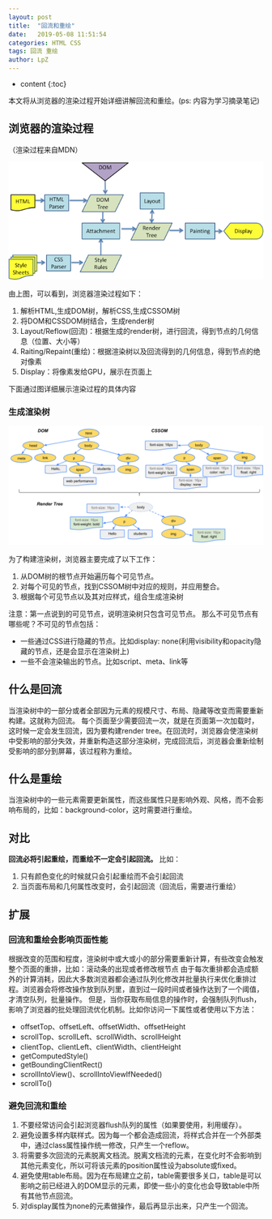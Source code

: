```yaml
---
layout: post
title:  "回流和重绘"
date:   2019-05-08 11:51:54
categories: HTML CSS
tags: 回流 重绘
author: LpZ
---
```


* content
{:toc}

本文将从浏览器的渲染过程开始详细讲解回流和重绘。(ps: 内容为学习摘录笔记)





## 浏览器的渲染过程
（渲染过程来自MDN）

![浏览器渲染过程](/image/浏览器渲染过程.png)

由上图，可以看到，浏览器渲染过程如下：
1. 解析HTML,生成DOM树，解析CSS,生成CSSOM树
2. 将DOM和CSSDOM树结合，生成render树
3. Layout/Reflow(回流)：根据生成的render树，进行回流，得到节点的几何信息（位置、大小等）
4. Raiting/Repaint(重绘)：根据渲染树以及回流得到的几何信息，得到节点的绝对像素
5. Display：将像素发给GPU，展示在页面上

下面通过图详细展示渲染过程的具体内容

### 生成渲染树

![渲染树](/image/浏览器渲染过程DOM.png)

为了构建渲染树，浏览器主要完成了以下工作：
1. 从DOM树的根节点开始遍历每个可见节点。
2. 对每个可见的节点，找到CSSOM树中对应的规则，并应用整合。
3. 根据每个可见节点以及其对应样式，组合生成渲染树

注意：第一点说到的可见节点，说明渲染树只包含可见节点。
那么不可见节点有哪些呢？不可见的节点包括：
- 一些通过CSS进行隐藏的节点。比如display: none(利用visibility和opacity隐藏的节点，还是会显示在渲染树上)
- 一些不会渲染输出的节点。比如script、meta、link等

## 什么是回流
当渲染树中的一部分或者全部因为元素的规模尺寸、布局、隐藏等改变而需要重新构建。这就称为回流。
每个页面至少需要回流一次，就是在页面第一次加载时，这时候一定会发生回流，因为要构建render tree。在回流时，浏览器会使渲染树中受影响的部分失效，并重新构造这部分渲染树，完成回流后，浏览器会重新绘制受影响的部分到屏幕，该过程称为重绘。

## 什么是重绘
当渲染树中的一些元素需要更新属性，而这些属性只是影响外观、风格，而不会影响布局的，比如：background-color，这时需要进行重绘。

## 对比
**回流必将引起重绘，而重绘不一定会引起回流。**
比如：
1. 只有颜色变化的时候就只会引起重绘而不会引起回流
2. 当页面布局和几何属性改变时，会引起回流（回流后，需要进行重绘）

## 扩展
### 回流和重绘会影响页面性能
根据改变的范围和程度，渲染树中或大或小的部分需要重新计算，有些改变会触发整个页面的重排，比如：滚动条的出现或者修改根节点
由于每次重排都会造成额外的计算消耗，因此大多数浏览器都会通过队列化修改并批量执行来优化重排过程。浏览器会将修改操作放到队列里，直到过一段时间或者操作达到了一个阈值，才清空队列，批量操作。
但是，当你获取布局信息的操作时，会强制队列flush，影响了浏览器的批处理回流优化机制。比如你访问一下属性或者使用以下方法：
- offsetTop、offsetLeft、offsetWidth、offsetHeight
- scrollTop、scrollLeft、scrollWidth、scrollHeight
- clientTop、clientLeft、clientWidth、clientHeight
- getComputedStyle()
- getBoundingClientRect()
- scrollIntoView()、scrollIntoViewIfNeeded()
- scrollTo()

### 避免回流和重绘
1. 不要经常访问会引起浏览器flush队列的属性（如果要使用，利用缓存）。
2. 避免设置多样内联样式。因为每一个都会造成回流，将样式合并在一个外部类中，通过class属性操作统一修改，只产生一个reflow。
3. 将需要多次回流的元素脱离文档流。脱离文档流的元素，在变化时不会影响到其他元素变化，所以可将该元素的position属性设为absolute或fixed。
4. 避免使用table布局。因为在布局建立之前，table需要很多关口，table是可以影响之前已经进入的DOM显示的元素，即使一些小的变化也会导致table中所有其他节点回流。
5. 对display属性为none的元素做操作，最后再显示出来，只产生一个回流。